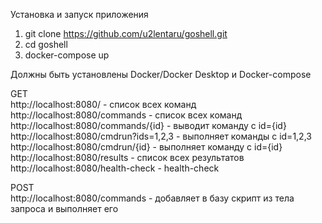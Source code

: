 Установка и запуск приложения  
 
1. git clone https://github.com/u2lentaru/goshell.git  
2. cd goshell 
3. docker-compose up  
  
Должны быть установлены Docker/Docker Desktop и Docker-compose  
  
GET  
http://localhost:8080/ - список всех команд  
http://localhost:8080/commands - список всех команд  
http://localhost:8080/commands/{id} - выводит команду с id={id}  
http://localhost:8080/cmdrun?ids=1,2,3 - выполняет команды с id=1,2,3  
http://localhost:8080/cmdrun/{id} - выполняет команду с id={id}  
http://localhost:8080/results - список всех результатов  
http://localhost:8080/health-check - health-check  
  
POST  
http://localhost:8080/commands - добавляет в базу скрипт из тела запроса и выполняет его